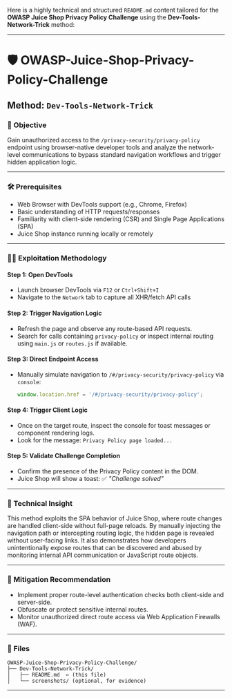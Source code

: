 Here is a highly technical and structured `README.md` content tailored for the **OWASP Juice Shop Privacy Policy Challenge** using the **Dev-Tools-Network-Trick** method:

---

# 🛡️ OWASP-Juice-Shop-Privacy-Policy-Challenge

## Method: `Dev-Tools-Network-Trick`

### 🧠 Objective

Gain unauthorized access to the `/privacy-security/privacy-policy` endpoint using browser-native developer tools and analyze the network-level communications to bypass standard navigation workflows and trigger hidden application logic.

---

### 🛠️ Prerequisites

* Web Browser with DevTools support (e.g., Chrome, Firefox)
* Basic understanding of HTTP requests/responses
* Familiarity with client-side rendering (CSR) and Single Page Applications (SPA)
* Juice Shop instance running locally or remotely

---

### 🕵️‍♂️ Exploitation Methodology

#### Step 1: Open DevTools

* Launch browser DevTools via `F12` or `Ctrl+Shift+I`
* Navigate to the `Network` tab to capture all XHR/fetch API calls

#### Step 2: Trigger Navigation Logic

* Refresh the page and observe any route-based API requests.
* Search for calls containing `privacy-policy` or inspect internal routing using `main.js` or `routes.js` if available.

#### Step 3: Direct Endpoint Access

* Manually simulate navigation to `/#/privacy-security/privacy-policy` via `console`:

  ```js
  window.location.href = '/#/privacy-security/privacy-policy';
  ```

#### Step 4: Trigger Client Logic

* Once on the target route, inspect the console for toast messages or component rendering logs.
* Look for the message: `Privacy Policy page loaded...`

#### Step 5: Validate Challenge Completion

* Confirm the presence of the Privacy Policy content in the DOM.
* Juice Shop will show a toast: ✅ *"Challenge solved"*

---

### 🧬 Technical Insight

This method exploits the SPA behavior of Juice Shop, where route changes are handled client-side without full-page reloads. By manually injecting the navigation path or intercepting routing logic, the hidden page is revealed without user-facing links. It also demonstrates how developers unintentionally expose routes that can be discovered and abused by monitoring internal API communication or JavaScript route objects.

---

### 🧯 Mitigation Recommendation

* Implement proper route-level authentication checks both client-side and server-side.
* Obfuscate or protect sensitive internal routes.
* Monitor unauthorized direct route access via Web Application Firewalls (WAF).

---

### 📁 Files

```
OWASP-Juice-Shop-Privacy-Policy-Challenge/
├── Dev-Tools-Network-Trick/
│   ├── README.md  ← (this file)
│   └── screenshots/ (optional, for evidence)
```

---
